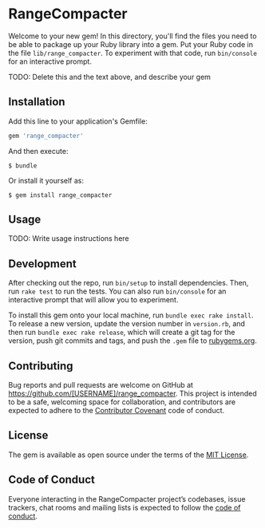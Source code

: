 # RangeCompacter

Welcome to your new gem! In this directory, you'll find the files you need to be able to package up your Ruby library into a gem. Put your Ruby code in the file `lib/range_compacter`. To experiment with that code, run `bin/console` for an interactive prompt.

TODO: Delete this and the text above, and describe your gem

## Installation

Add this line to your application's Gemfile:

```ruby
gem 'range_compacter'
```

And then execute:

    $ bundle

Or install it yourself as:

    $ gem install range_compacter

## Usage

TODO: Write usage instructions here

## Development

After checking out the repo, run `bin/setup` to install dependencies. Then, run `rake test` to run the tests. You can also run `bin/console` for an interactive prompt that will allow you to experiment.

To install this gem onto your local machine, run `bundle exec rake install`. To release a new version, update the version number in `version.rb`, and then run `bundle exec rake release`, which will create a git tag for the version, push git commits and tags, and push the `.gem` file to [rubygems.org](https://rubygems.org).

## Contributing

Bug reports and pull requests are welcome on GitHub at https://github.com/[USERNAME]/range_compacter. This project is intended to be a safe, welcoming space for collaboration, and contributors are expected to adhere to the [Contributor Covenant](http://contributor-covenant.org) code of conduct.

## License

The gem is available as open source under the terms of the [MIT License](https://opensource.org/licenses/MIT).

## Code of Conduct

Everyone interacting in the RangeCompacter project’s codebases, issue trackers, chat rooms and mailing lists is expected to follow the [code of conduct](https://github.com/[USERNAME]/range_compacter/blob/master/CODE_OF_CONDUCT.md).
